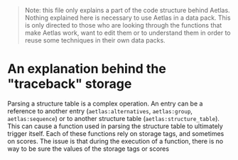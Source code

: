 > Note: this file only explains a part of the code structure behind Aetlas. Nothing explained here is necessary to use Aetlas in a data pack. This is only directed to those who are looking through the functions that make Aetlas work, want to edit them or to understand them in order to reuse some techniques in their own data packs.

# An explanation behind the "traceback" storage

Parsing a structure table is a complex operation. An entry can be a reference to another entry (`aetlas:alternatives`, `aetlas:group`, `aetlas:sequence`) or to another structure table (`aetlas:structure_table`). This can cause a function used in parsing the structure table to ultimately trigger itself. Each of these functions rely on storage tags, and sometimes on scores. The issue is that during the execution of a function, there is no way to be sure the values of the storage tags or scores 
